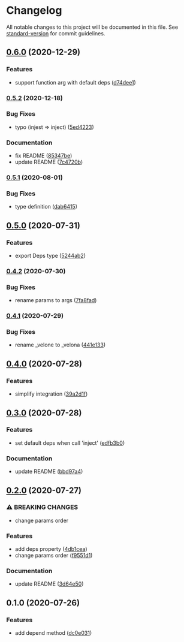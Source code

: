 # Changelog

All notable changes to this project will be documented in this file. See [standard-version](https://github.com/conventional-changelog/standard-version) for commit guidelines.

## [0.6.0](https://github.com/frouriojs/velona/compare/v0.5.2...v0.6.0) (2020-12-29)


### Features

* support function arg with default deps ([d74dee1](https://github.com/frouriojs/velona/commit/d74dee141d5c61e8468c70028241743bd5703122))

### [0.5.2](https://github.com/frouriojs/velona/compare/v0.5.1...v0.5.2) (2020-12-18)


### Bug Fixes

* typo (injest => inject) ([5ed4223](https://github.com/frouriojs/velona/commit/5ed4223decb7474cb75e69fd19e1f1fc8eb9ddb8))


### Documentation

* fix README ([85347be](https://github.com/frouriojs/velona/commit/85347be864b7f753771017e1feb489a21c680744))
* update README ([7c4720b](https://github.com/frouriojs/velona/commit/7c4720b7141b2dc9f090d9692b5eb41b6e4e51b3))

### [0.5.1](https://github.com/frouriojs/velona/compare/v0.5.0...v0.5.1) (2020-08-01)


### Bug Fixes

* type definition ([dab6415](https://github.com/frouriojs/velona/commit/dab6415787d54f9cb5c48641696b99c59c7fa234))

## [0.5.0](https://github.com/frouriojs/velona/compare/v0.4.2...v0.5.0) (2020-07-31)


### Features

* export Deps type ([5244ab2](https://github.com/frouriojs/velona/commit/5244ab23354c77e8cf6a4d183ff804cd1d4d70f6))

### [0.4.2](https://github.com/frouriojs/velona/compare/v0.4.1...v0.4.2) (2020-07-30)


### Bug Fixes

* rename params to args ([7fa8fad](https://github.com/frouriojs/velona/commit/7fa8fad3de2efc108165db4561a0a3980a6dccb5))

### [0.4.1](https://github.com/frouriojs/velona/compare/v0.4.0...v0.4.1) (2020-07-29)


### Bug Fixes

* rename _velone to _velona ([441e133](https://github.com/frouriojs/velona/commit/441e1332a0f3782d266468bd9984a17f761381d8))

## [0.4.0](https://github.com/frouriojs/velona/compare/v0.3.0...v0.4.0) (2020-07-28)


### Features

* simplify integration ([39a2d1f](https://github.com/frouriojs/velona/commit/39a2d1f012d7ae4a69787dd42d95a9183cb12600))

## [0.3.0](https://github.com/frouriojs/velona/compare/v0.2.0...v0.3.0) (2020-07-28)


### Features

* set default deps when call 'inject' ([edfb3b0](https://github.com/frouriojs/velona/commit/edfb3b04f1700e34832c0b8d5fd643bc7d456c6e))


### Documentation

* update README ([bbd97a4](https://github.com/frouriojs/velona/commit/bbd97a49ad7bf13272de1aa24ed020a1114e8f74))

## [0.2.0](https://github.com/frouriojs/velona/compare/v0.1.0...v0.2.0) (2020-07-27)


### ⚠ BREAKING CHANGES

* change params order

### Features

* add deps property ([4db1cea](https://github.com/frouriojs/velona/commit/4db1cea983a3e2f1d74f7756b774b7d15c286cd2))
* change params order ([f9551d1](https://github.com/frouriojs/velona/commit/f9551d1590841c095ed21c355aecb32e1644c9c3))


### Documentation

* update README ([3d64e50](https://github.com/frouriojs/velona/commit/3d64e5093b6febcb5a14a3199dcb1143b104ae85))

## 0.1.0 (2020-07-26)


### Features

* add depend method ([dc0e031](https://github.com/frouriojs/velona/commit/dc0e031c161d4ae1e84d7e44be058c44c66053ab))

